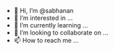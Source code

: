 - 👋 Hi, I’m @sabhanan
- 👀 I’m interested in ...
- 🌱 I’m currently learning ...
- 💞️ I’m looking to collaborate on ...
- 📫 How to reach me ...

<!---
sabhanan/sabhanan is a ✨ special ✨ repository because its `README.md` (this file) appears on your GitHub profile.
You can click the Preview link to take a look at your changes.
--->
